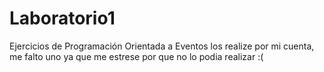 # Laboratorio1
Ejercicios de Programación Orientada a Eventos los realize por mi cuenta, me falto uno ya que me estrese por que no lo podia realizar :(
